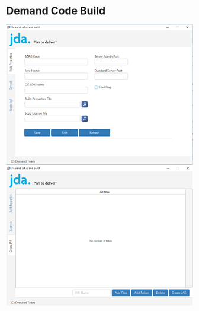 # Demand Code Build 

<img src="screenshots/buildprops.png"/>

<img src="screenshots/createjar.png"/>
